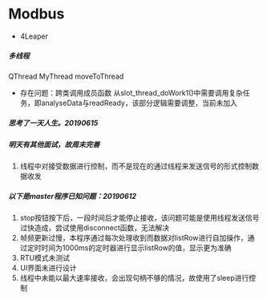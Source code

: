 # Modbus
- 4Leaper

##### 多线程
QThread
MyThread
moveToThread

- 存在问题：跨类调用成员函数
从slot_thread_doWork1()中需要调用复杂任务，即analyseData与readReady，该部分逻辑需要调整，当前未加入

##### 思考了一天人生。20190615

##### 明天有其他面试，故周末完善
1. 线程中对接受数据进行控制，而不是现在的通过线程来发送信号的形式控制数据收发

##### 以下是master程序已知问题：20190612
1. stop按钮按下后，一段时间后才能停止接收，该问题可能是使用线程发送信号过快造成，尝试使用disconnect函数，无法解决
2. 帧频更新过慢，本程序通过每次处理收到而数据对listRow进行自加操作，通过定时时间为1000ms的定时器进行显示listRow的值，显示更为准确
3. RTU模式未测试
4. UI界面未进行设计
5. 线程中未能以最大速率接收，会出现句柄不够的情况，故使用了sleep进行控制
